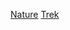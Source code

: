 [Nature](https://github.com/erawn/EricRawn.github.io/blob/master/index.html)
[Trek](https://github.com/erawn/EricRawn.github.io/blob/master/startrek-master/index.html)
